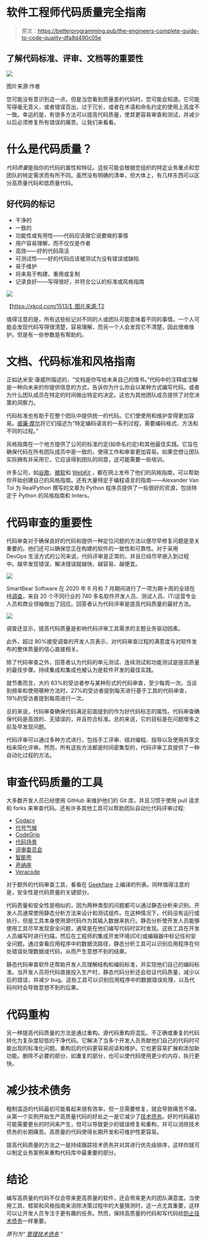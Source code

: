 # 软件工程师代码质量完全指南

> 原文：<https://betterprogramming.pub/the-engineers-complete-guide-to-code-quality-dfa8d490c05e>

## 了解代码标准、评审、文档等的重要性

![](img/44536558bb1dd454f38e507e32c71d71.png)

图片来源:作者

您可能没有意识到这一点，但是当您看到质量差的代码时，您可能会知道。它可能写得毫无意义，或者错误百出，过于冗长，或者在术语和命名约定的使用上高度不一致。幸运的是，有很多方法可以提高代码质量，使其更容易审查和测试，并减少以后必须修复所有错误的痛苦。让我们来看看。

# 什么是代码质量？

*代码质量*是指你的代码的属性和特征。这些可能会根据您组织的特定业务重点和您团队的特定需求而有所不同。虽然没有明确的清单，但大体上，有几样东西可以区分高质量代码和低质量代码。

## 好代码的标记

*   干净的
*   一致的
*   功能性或有用性——代码应该做它说要做的事情
*   用户容易理解，而不仅仅是作者
*   高效——好的代码简洁
*   可测试性——好的代码应该被测试为没有错误或缺陷
*   易于维护
*   将来易于构建、重用或复制
*   记录良好——写得很好，并符合公认的标准或风格指南

![](img/2d009980b42a65a5567c222dd86e73b3.png)

【https://xkcd.com/1513/】图片来源:T2

值得注意的是，所有这些标记对不同的人或团队可能意味着不同的事情。一个人可能会发现代码写得很清楚，容易理解，而另一个人会发现它不清楚，因此很难维护。但是有一些参数是有帮助的。

# 文档、代码标准和风格指南

正如达米安·康威所描述的，“文档是你写给未来自己的情书。”代码中的注释或注解是一种向未来的你提供信息的方式，告诉你为什么你会以某种方式编写代码。或者为什么团队成员在特定的时间做出特定的决定。这也为其他团队成员提供了对您决策的洞察力。

代码标准也有助于在整个团队中提供统一的代码。它们使使用和维护变得更加容易。[威廉·摩尔](https://www.invensis.net/blog/code-quality-coding-standard-importance/)将它们描述为“特定编码语言的一系列过程，需要编码格式、方法和不同的过程。”

风格指南在一个地方提供了公司的标准约定(如命名约定)和其他最佳实践。它旨在确保代码在所有团队成员中是一致的，使得工作和审查更加容易。如果您想让团队实际拥有并采用它，它应该得到团队的同意，这可能需要一些培训。

许多公司，如[谷歌](https://developers.google.com/style/)、[微软](https://docs.microsoft.com/en-us/style-guide/developer-content/code-examples)和 [WebKit](https://webkit.org/code-style-guidelines/) ，都在网上发布了他们的风格指南，可以帮助你开始创建自己的风格指南。还有大量特定于编程语言的指南——Alexander Van Tol 为 RealPython 撰写的文章为 Python 程序员提供了一些很好的资源，包括特定于 Python 的风格指南和 linters。

# 代码审查的重要性

代码审查对于确保良好的代码和提供一种定位问题的方法以便尽早修复问题是至关重要的。他们还可以确保您正在构建的软件的一致性和可靠性。对于采用 DevOps 生活方式的公司来说，代码评审是正常的，并且已经尽早嵌入到过程中。越早发现错误，解决错误就越快、越容易、越便宜。

![](img/b327bd05cee940d2a78f85191e3a75b3.png)

SmartBear Software 在 2020 年 6 月和 7 月期间进行了一项为期十周的全球在线[调查](https://smartbear.com/resources/ebooks/the-state-of-code-review-2020-report/)，来自 20 个不同行业的 740 多名软件开发人员、测试人员、IT/运营专业人员和商业领袖做出了回应。回答者认为代码评审是提高代码质量的最好方法。

![](img/17536b31605a1c384c1b2b6d63a3c7dd.png)

调查还显示，提高代码质量是影响代码评审工具需求的主题业务驱动因素。

此外，超过 80%接受调查的开发人员表示，对代码审查过程的满意度与对软件发布的整体质量的信心直接相关。

除了代码审查之外，回答者认为代码的单元测试、连续测试和功能测试是提高质量的最佳步骤。持续集成和集成也被认为是软件开发的最佳实践。

就节奏而言，大约 63%的受访者参与某种形式的代码审查，至少每周一次。当谈到频率和使用哪种方法时，27%的受访者提到每天进行基于工具的代码审查，19%的受访者提到每周进行一次。

总的来说，代码审查确保代码满足前面提到的作为好代码标志的属性。代码审查确保代码是高效的、无错误的，并且符合标准。总的来说，它的目标是在问题增多之前及早发现问题。

代码评审可以通过多种方式进行，包括手工评审、结对编程、指导以及使用共享文档来简化评审。然而，所有这些方法都是时间密集型的，代码评审工具提供了一种自动化过程的方法。

# 审查代码质量的工具

大多数开发人员已经使用 GitHub 来维护他们的 Git 库，并且习惯于使用 pull 请求和 forks 来审查代码。还有许多其他工具可以帮助团队自动化代码评审过程:

*   [Codacy](https://www.codacy.com/)
*   [代号气候](https://codeclimate.com/quality/)
*   [CodeGrip](https://www.codegrip.tech/)
*   [代码场景](https://codescene.io/)
*   [评审委员会](https://www.reviewboard.org/)
*   [智能熊](https://smartbear.com/)
*   [声纳座](https://www.sonarqube.org/)
*   [Veracode](https://www.veracode.com/)

对于额外的代码审查工具，看看在 [Geekflare](https://geekflare.com/code-review-tools/) 上编译的列表。同样值得注意的是，安全性是代码质量的关键部分。

代码质量和安全性是相似的，因为两种类型的问题都可以通过静态分析来识别。开发人员通常使用静态分析方法来设计和测试组件。在这种情况下，代码没有运行或执行，但是工具本身使用源代码作为其输入数据来执行。静态分析使开发人员能够使用工具尽早发现安全问题，通常是在他们编写代码时实时发现。这些工具在开发人员编写时进行扫描，然后在工程师的集成开发环境(IDE)或编辑器中标记任何安全问题。通过查看应用程序中的数据流路径，静态分析工具可以识别应用程序在何处错误处理数据或代码，从而产生意想不到的结果。

静态代码审查软件还帮助开发人员理解结构和编码标准，并实现他们自己的编码标准。当开发人员将代码直接投入生产时，静态代码分析还会验证代码质量，减少以后的错误，并减少 bug。这些工具可以识别应用程序中的数据错误处理，以及代码何时会导致意想不到的后果。

# 代码重构

另一种提高代码质量的方法是通过重构。源代码重构将混乱、不正确或重复的代码转化为复杂度较低的干净代码。它解决了当多个开发人员贡献他们自己的代码时可能出现的标准化问题。重构后的代码更容易阅读和维护。它也更容易扩展和添加新功能。删除不必要的部分，如重复的部分，也可以使代码使用更少的内存，执行更快。

# 减少技术债务

粗制滥造的代码最初可能看起来很有效率，但一旦需要修复，就会导致痛苦不堪。从第一个实例开始生产高质量代码的好处之一是它减少了[技术债务](https://www.stepsize.com/blog/complete-guide-to-technical-debt?utm_source=medium&utm_medium=referral&utm_campaign=1)。好的代码最初可能需要更长的时间来产生，但可以导致更少的错误修复和重构，并可以消除技术债务的长期痛苦。高质量的代码使得长期开发和可维护性更容易。

提高代码质量的方法之一是持续跟踪技术债务并对其进行优先级排序，这样你就可以制定业务案例来重构代码库中最重要的部分。

# 结论

编写高质量的代码不仅会带来更高质量的软件，还会带来更大的团队满意度。当使用工具、框架和风格指南来消除决策过程中的大量猜测时，这一点尤其重要，这样可以让开发人员专注于更有趣的任务。然而，保持高质量的代码和写代码给[防止技术债务](https://www.stepsize.com/?utm_source=medium&utm_medium=referral&utm_campaign=1)一样重要。

*原刊为“* [*管理技术债务*](https://www.stepsize.com/blog/the-engineers-complete-guide-to-code-quality) *”*